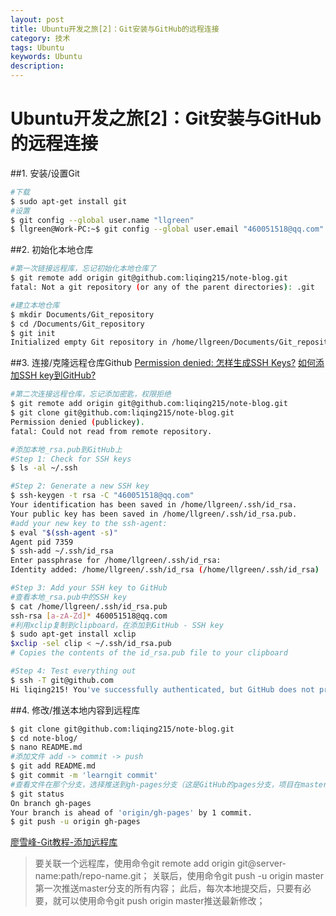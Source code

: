 ```yaml
---
layout: post
title: Ubuntu开发之旅[2]：Git安装与GitHub的远程连接
category: 技术
tags: Ubuntu
keywords: Ubuntu
description: 
---
```


Ubuntu开发之旅[2]：Git安装与GitHub的远程连接
========

##1. 安装/设置Git
```bash
#下载
$ sudo apt-get install git
#设置
$ git config --global user.name "llgreen"
$ llgreen@Work-PC:~$ git config --global user.email "460051518@qq.com"
```

##2. 初始化本地仓库
```bash
#第一次链接远程库，忘记初始化本地仓库了
$ git remote add origin git@github.com:liqing215/note-blog.git
fatal: Not a git repository (or any of the parent directories): .git

#建立本地仓库
$ mkdir Documents/Git_repository
$ cd /Documents/Git_repository
$ git init
Initialized empty Git repository in /home/llgreen/Documents/Git_repository/.git/
```

##3. 连接/克隆远程仓库Github
[Permission denied: 怎样生成SSH Keys?](https://help.github.com/articles/generating-ssh-keys)
[如何添加SSH key到GitHub?](https://github.com/settings/ssh)

```bash
#第二次连接远程仓库，忘记添加密匙，权限拒绝
$ git remote add origin git@github.com:liqing215/note-blog.git
$ git clone git@github.com:liqing215/note-blog.git
Permission denied (publickey).
fatal: Could not read from remote repository.

#添加本地_rsa.pub到GitHub上
#Step 1: Check for SSH keys
$ ls -al ~/.ssh

#Step 2: Generate a new SSH key
$ ssh-keygen -t rsa -C "460051518@qq.com"
Your identification has been saved in /home/llgreen/.ssh/id_rsa.
Your public key has been saved in /home/llgreen/.ssh/id_rsa.pub.
#add your new key to the ssh-agent:
$ eval "$(ssh-agent -s)"
Agent pid 7359
$ ssh-add ~/.ssh/id_rsa
Enter passphrase for /home/llgreen/.ssh/id_rsa: 
Identity added: /home/llgreen/.ssh/id_rsa (/home/llgreen/.ssh/id_rsa)

#Step 3: Add your SSH key to GitHub
#查看本地_rsa.pub中的SSH key
$ cat /home/llgreen/.ssh/id_rsa.pub
ssh-rsa [a-zA-Zd]* 460051518@qq.com
#利用xclip复制到clipboard，在添加到GitHub - SSH key
$ sudo apt-get install xclip
$xclip -sel clip < ~/.ssh/id_rsa.pub
# Copies the contents of the id_rsa.pub file to your clipboard

#Step 4: Test everything out
$ ssh -T git@github.com
Hi liqing215! You've successfully authenticated, but GitHub does not provide shell access.
```

##4. 修改/推送本地内容到远程库

```bash
$ git clone git@github.com:liqing215/note-blog.git
$ cd note-blog/
$ nano README.md 
#添加文件 add -> commit -> push
$ git add README.md 
$ git commit -m 'learngit commit'
#查看文件在那个分支，选择推送到gh-pages分支（这是GitHub的pages分支，项目在master上）
$ git status
On branch gh-pages
Your branch is ahead of 'origin/gh-pages' by 1 commit.
$ git push -u origin gh-pages

```
[廖雪峰-Git教程-添加远程库](http://www.liaoxuefeng.com/wiki/0013739516305929606dd18361248578c67b8067c8c017b000/0013752340242354807e192f02a44359908df8a5643103a000)
>要关联一个远程库，使用命令git remote add origin git@server-name:path/repo-name.git；
关联后，使用命令git push -u origin master第一次推送master分支的所有内容；
此后，每次本地提交后，只要有必要，就可以使用命令git push origin master推送最新修改；

